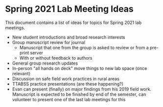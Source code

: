# Spring 2021 Lab Meeting Ideas

This document contains a list of ideas for topics for Spring 2021 lab meetings.

- New student introductions and broad research interests
- Group manuscript review for journal
    - Manuscript that one from the group is asked to review or from a pre-print server
    - With or without feedback to authors
- General group research updates
- In-person "all hands on deck" move things to new lab space (once relevant)
- Discussion on safe field work practices in rural areas
- TTABSS practice presentations (are these happening?)
- Evan can present (finally) on major findings from his 2019 field work. Manuscript is expected to be finished by end of the semester, can volunteer to present one of the last lab meetings for this
